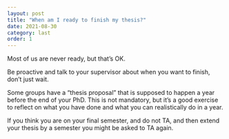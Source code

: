 ```yaml
---
layout: post
title: "When am I ready to finish my thesis?"
date: 2021-08-30
category: last
order: 1
---
```


Most of us are never ready, but that’s OK.

Be proactive and talk to your supervisor about when you want to finish, don’t just wait.

Some groups have a “thesis proposal” that is supposed to happen a year before the end of your PhD. This is not mandatory, but it’s a good exercise to reflect on what you have done and what you can realistically do in a year.

If you think you are on your final semester, and do not TA, and then extend your thesis by a semester you might be asked to TA again.
